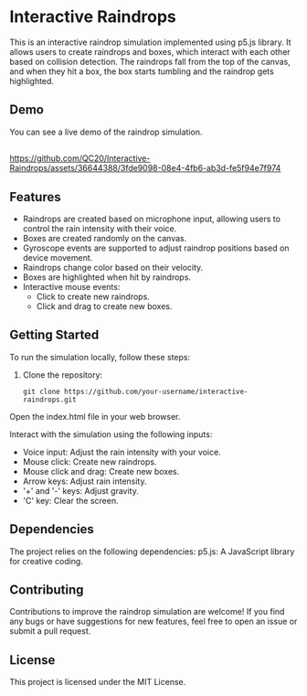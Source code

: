 # Interactive Raindrops

This is an interactive raindrop simulation implemented using p5.js library. It allows users to create raindrops and boxes, which interact with each other based on collision detection. The raindrops fall from the top of the canvas, and when they hit a box, the box starts tumbling and the raindrop gets highlighted.

## Demo

You can see a live demo of the raindrop simulation.
## 
https://github.com/QC20/Interactive-Raindrops/assets/36644388/3fde9098-08e4-4fb6-ab3d-fe5f94e7f974

## Features

- Raindrops are created based on microphone input, allowing users to control the rain intensity with their voice.
- Boxes are created randomly on the canvas.
- Gyroscope events are supported to adjust raindrop positions based on device movement.
- Raindrops change color based on their velocity.
- Boxes are highlighted when hit by raindrops.
- Interactive mouse events:
  - Click to create new raindrops.
  - Click and drag to create new boxes.

## Getting Started

To run the simulation locally, follow these steps:

1. Clone the repository:

   ```shell
   git clone https://github.com/your-username/interactive-raindrops.git

Open the index.html file in your web browser.

Interact with the simulation using the following inputs:
- Voice input: Adjust the rain intensity with your voice.
- Mouse click: Create new raindrops.
- Mouse click and drag: Create new boxes.
- Arrow keys: Adjust rain intensity.
- '+' and '-' keys: Adjust gravity.
- 'C' key: Clear the screen.

## Dependencies
The project relies on the following dependencies:
p5.js: A JavaScript library for creative coding.

## Contributing
Contributions to improve the raindrop simulation are welcome! If you find any bugs or have suggestions for new features, feel free to open an issue or submit a pull request.

## License
This project is licensed under the MIT License.
